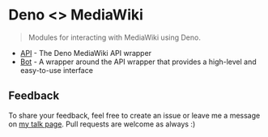 # Deno <> MediaWiki

> Modules for interacting with MediaWiki using Deno.

- [API](./api) - The Deno MediaWiki API wrapper
- [Bot](./bot) - A wrapper around the API wrapper that provides a high-level and
  easy-to-use interface

## Feedback

To share your feedback, feel free to create an issue or leave me a message on
[my talk page](https://wikitech.wikimedia.org/wiki/User_talk:Roj_im). Pull
requests are welcome as always :)
